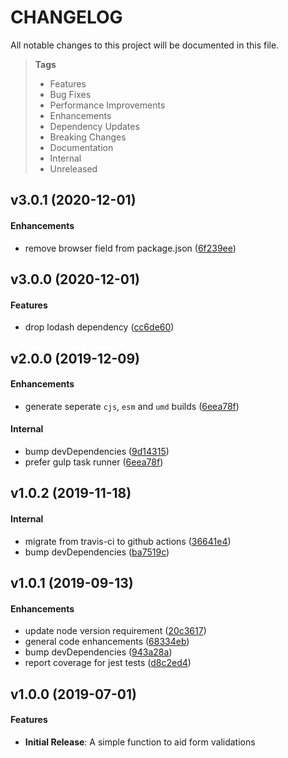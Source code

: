 # CHANGELOG

All notable changes to this project will be documented in this file.

> **Tags**
>
> - Features
> - Bug Fixes
> - Performance Improvements
> - Enhancements
> - Dependency Updates
> - Breaking Changes
> - Documentation
> - Internal
> - Unreleased

## v3.0.1 (2020-12-01)

#### Enhancements

- remove browser field from package.json ([6f239ee](https://github.com/sibiraj-s/validator.fn/commit/6f239ee))

## v3.0.0 (2020-12-01)

#### Features

- drop lodash dependency ([cc6de60](https://github.com/sibiraj-s/validator.fn/commit/cc6de60))

## v2.0.0 (2019-12-09)

#### Enhancements

- generate seperate `cjs`, `esm` and `umd` builds ([6eea78f](https://github.com/sibiraj-s/validator.fn/commit/6eea78f))

#### Internal

- bump devDependencies ([9d14315](https://github.com/sibiraj-s/validator.fn/commit/9d14315))
- prefer gulp task runner ([6eea78f](https://github.com/sibiraj-s/validator.fn/commit/6eea78f))

## v1.0.2 (2019-11-18)

#### Internal

- migrate from travis-ci to github actions ([36641e4](https://github.com/sibiraj-s/validator.fn/commit/36641e4))
- bump devDependencies ([ba7519c](https://github.com/sibiraj-s/validator.fn/commit/ba7519c))

## v1.0.1 (2019-09-13)

#### Enhancements

- update node version requirement ([20c3617](https://github.com/sibiraj-s/validator.fn/commit/20c3617))
- general code enhancements ([68334eb](https://github.com/sibiraj-s/validator.fn/commit/68334eb))
- bump devDependencies ([943a28a](https://github.com/sibiraj-s/validator.fn/commit/943a28a))
- report coverage for jest tests ([d8c2ed4](https://github.com/sibiraj-s/validator.fn/commit/d8c2ed4))

## v1.0.0 (2019-07-01)

#### Features

- **Initial Release**: A simple function to aid form validations
